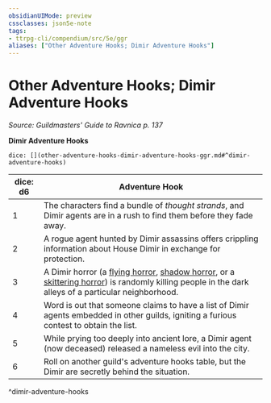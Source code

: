 ```yaml
---
obsidianUIMode: preview
cssclasses: json5e-note
tags:
- ttrpg-cli/compendium/src/5e/ggr
aliases: ["Other Adventure Hooks; Dimir Adventure Hooks"]
---
```

# Other Adventure Hooks; Dimir Adventure Hooks
*Source: Guildmasters' Guide to Ravnica p. 137* 

**Dimir Adventure Hooks**

`dice: [](other-adventure-hooks-dimir-adventure-hooks-ggr.md#^dimir-adventure-hooks)`

| dice: d6 | Adventure Hook |
|----------|----------------|
| 1 | The characters find a bundle of *thought strands*, and Dimir agents are in a rush to find them before they fade away. |
| 2 | A rogue agent hunted by Dimir assassins offers crippling information about House Dimir in exchange for protection. |
| 3 | A Dimir horror (a [flying horror](3-Mechanics/CLI/bestiary/aberration/flying-horror-ggr.md), [shadow horror](3-Mechanics/CLI/bestiary/aberration/shadow-horror-ggr.md), or a [skittering horror](3-Mechanics/CLI/bestiary/aberration/skittering-horror-ggr.md)) is randomly killing people in the dark alleys of a particular neighborhood. |
| 4 | Word is out that someone claims to have a list of Dimir agents embedded in other guilds, igniting a furious contest to obtain the list. |
| 5 | While prying too deeply into ancient lore, a Dimir agent (now deceased) released a nameless evil into the city. |
| 6 | Roll on another guild's adventure hooks table, but the Dimir are secretly behind the situation. |
^dimir-adventure-hooks